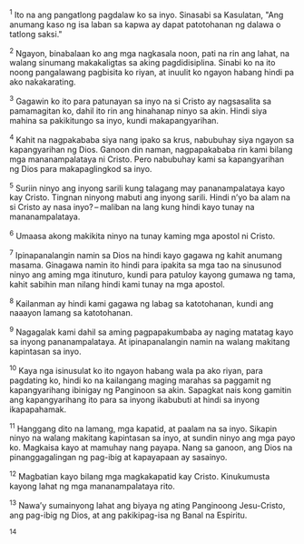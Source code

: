 <sup>1</sup>
Ito na ang pangatlong pagdalaw ko sa inyo. Sinasabi sa Kasulatan, "Ang anumang kaso ng isa laban sa kapwa ay dapat patotohanan ng dalawa o tatlong saksi." 

<sup>2</sup>
Ngayon, binabalaan ko ang mga nagkasala noon, pati na rin ang lahat, na walang sinumang makakaligtas sa aking pagdidisiplina. Sinabi ko na ito noong pangalawang pagbisita ko riyan, at inuulit ko ngayon habang hindi pa ako nakakarating. 

<sup>3</sup>
Gagawin ko ito para patunayan sa inyo na si Cristo ay nagsasalita sa pamamagitan ko, dahil ito rin ang hinahanap ninyo sa akin. Hindi siya mahina sa pakikitungo sa inyo, kundi makapangyarihan. 

<sup>4</sup>
Kahit na nagpakababa siya nang ipako sa krus, nabubuhay siya ngayon sa kapangyarihan ng Dios. Ganoon din naman, nagpapakababa rin kami bilang mga mananampalataya ni Cristo. Pero nabubuhay kami sa kapangyarihan ng Dios para makapaglingkod sa inyo. 

<sup>5</sup>
Suriin ninyo ang inyong sarili kung talagang may pananampalataya kayo kay Cristo. Tingnan ninyong mabuti ang inyong sarili. Hindi nʼyo ba alam na si Cristo ay nasa inyo? – maliban na lang kung hindi kayo tunay na mananampalataya. 

<sup>6</sup>
Umaasa akong makikita ninyo na tunay kaming mga apostol ni Cristo. 

<sup>7</sup>
Ipinapanalangin namin sa Dios na hindi kayo gagawa ng kahit anumang masama. Ginagawa namin ito hindi para ipakita sa mga tao na sinusunod ninyo ang aming mga itinuturo, kundi para patuloy kayong gumawa ng tama, kahit sabihin man nilang hindi kami tunay na mga apostol. 

<sup>8</sup>
Kailanman ay hindi kami gagawa ng labag sa katotohanan, kundi ang naaayon lamang sa katotohanan. 

<sup>9</sup>
Nagagalak kami dahil sa aming pagpapakumbaba ay naging matatag kayo sa inyong pananampalataya. At ipinapanalangin namin na walang makitang kapintasan sa inyo. 

<sup>10</sup>
Kaya nga isinusulat ko ito ngayon habang wala pa ako riyan, para pagdating ko, hindi ko na kailangang maging marahas sa paggamit ng kapangyarihang ibinigay ng Panginoon sa akin. Sapagkat nais kong gamitin ang kapangyarihang ito para sa inyong ikabubuti at hindi sa inyong ikapapahamak. 

<sup>11</sup>
Hanggang dito na lamang, mga kapatid, at paalam na sa inyo. Sikapin ninyo na walang makitang kapintasan sa inyo, at sundin ninyo ang mga payo ko. Magkaisa kayo at mamuhay nang payapa. Nang sa ganoon, ang Dios na pinanggagalingan ng pag-ibig at kapayapaan ay sasainyo. 

<sup>12</sup>
Magbatian kayo bilang mga magkakapatid kay Cristo. Kinukumusta kayong lahat ng mga mananampalataya rito. 

<sup>13</sup>
Nawaʼy sumainyong lahat ang biyaya ng ating Panginoong Jesu-Cristo, ang pag-ibig ng Dios, at ang pakikipag-isa ng Banal na Espiritu.

<sup>14</sup>